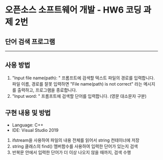 # 오픈소스 소프트웨어 개발 - HW6 코딩 과제 2번

## 단어 검색 프로그램

---

## 사용 방법

1. "Input file name(path): " 프롬프트에 검색할 텍스트 파일의 경로를 입력합니다.
   파일 이름, 경로를 잘못 입력하면 "File name(path) is not correct" 라는 메시지를 출력하고, 프로그램을 종료합니다.
2. "Input word: " 프롬프트에 검색할 단어를 입력합니다. (영문 대소문자 구분)

## 구현 내용 및 방법

- Language: C++
- IDE: Visual Studio 2019

1. ifstream을 사용하여 파일의 내용 전체를 읽어서 string 컨테이너에 저장
2. string 클래스의 find() 멤버함수를 사용하여 입력한 단어가 있는지 검색
3. 반복문 안에서 입력한 단어가 더 이상 나오지 않을 때까지, 검색 수행
